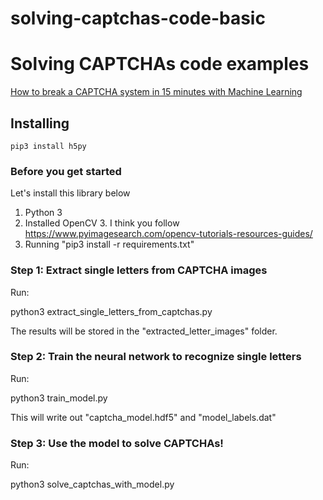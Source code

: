 # solving-captchas-code-basic

# Solving CAPTCHAs code examples
[How to break a CAPTCHA system in 15 minutes with Machine Learning](https://medium.com/@ageitgey/how-to-break-a-captcha-system-in-15-minutes-with-machine-learning-dbebb035a710)

## Installing

```
pip3 install h5py
```

### Before you get started

Let's install this library below

1. Python 3
2. Installed OpenCV 3. I think you follow https://www.pyimagesearch.com/opencv-tutorials-resources-guides/ 
3. Running "pip3 install -r requirements.txt"

### Step 1: Extract single letters from CAPTCHA images

Run:

python3 extract_single_letters_from_captchas.py

The results will be stored in the "extracted_letter_images" folder.


### Step 2: Train the neural network to recognize single letters

Run:

python3 train_model.py

This will write out "captcha_model.hdf5" and "model_labels.dat"


### Step 3: Use the model to solve CAPTCHAs!

Run: 

python3 solve_captchas_with_model.py